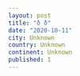 ```yaml
---
layout: post
title: "ð ð"
date: "2020-10-11"
city: Unknown
country: Unknown
continent: Unknown
published: 1
---
```

